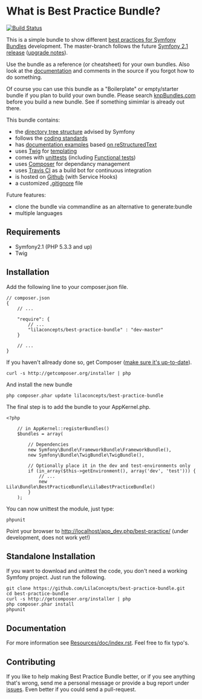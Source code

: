 What is Best Practice Bundle?
=============================

[![Build Status](https://secure.travis-ci.org/LilaConcepts/best-practice-bundle.png?branch=master)](http://travis-ci.org/LilaConcepts/best-practice-bundle)

This is a simple bundle to show different [best practices for Symfony Bundles](http://symfony.com/doc/current/cookbook/bundles/index.html)
development. The master-branch follows the future [Symfony 2.1 release](http://symfony.com/blog/towards-symfony-2-1-documentation) ([upgrade notes](https://github.com/symfony/symfony/blob/master/UPGRADE-2.1.md)).

Use the bundle as a reference (or cheatsheet) for your own bundles. Also look
at the [documentation](best-practice-bundle/blob/master/Resources/doc/index.rst) and comments in the source if you forgot how to do something.

Of course you can use this bundle as a "Boilerplate" or empty/starter bundle if
you plan to build your own bundle. Please search [knpBundles.com](http://knpbundles.com/) before you build a new bundle. See if something simimlar is already out there.

This bundle contains:
* the [directory tree structure](http://symfony.com/doc/current/cookbook/bundles/best_practices.html) advised by Symfony
* follows the [coding standards](http://symfony.com/doc/current/contributing/code/standards.html)
* has [documentation examples](best-practice-bundle/blob/master/Resources/doc/index.rst) based [on reStructuredText](http://symfony.com/doc/current/contributing/documentation/format.html)
* uses [Twig](http://twig.sensiolabs.org/) for [templating](http://symfony.com/doc/current/cookbook/templating/index.html)
* comes with [unittests](http://symfony.com/doc/current/book/testing.html) (including [Functional tests](http://symfony.com/doc/current/cookbook/testing/doctrine.html#functional-testing))
* uses [Composer](http://getcomposer.org/doc/) for dependancy management
* uses [Travis CI](http://about.travis-ci.org/docs/) as a build bot for continuous integration
* is hosted on [Github](https://github.com/) (with Service Hooks)
* a customized [.gitignore]((best-practice-bundle/blob/master/.gitignore)) file

Future features:
* clone the bundle via commandline as an alternative to generate:bundle
* multiple languages

Requirements
------------

* Symfony2.1 (PHP 5.3.3 and up)
* Twig

Installation
------------

Add the following line to your composer.json file.

    // composer.json
    {
        // ...

        "require": {
            // ...
            "lilaconcepts/best-practice-bundle" : "dev-master"
        }

        // ...
    }

If you haven't allready done so, get Composer ([make sure it's up-to-date](http://getcomposer.org/doc/03-cli.md#self-update)).

    curl -s http://getcomposer.org/installer | php

And install the new bundle

    php composer.phar update lilaconcepts/best-practice-bundle

The final step is to add the bundle to your AppKernel.php.

    <?php

        // in AppKernel::registerBundles()
        $bundles = array(

            // Dependencies
            new Symfony\Bundle\FrameworkBundle\FrameworkBundle(),
            new Symfony\Bundle\TwigBundle\TwigBundle(),

            // Optionally place it in the dev and test-environments only
            if (in_array($this->getEnvironment(), array('dev', 'test'))) {
                // ...
                new Lila\Bundle\BestPracticeBundle\LilaBestPracticeBundle()
            }
        );

You can now unittest the module, just type:

    phpunit

Point your browser to [http://localhost/app_dev.php/best-practice/](http://localhost/app_dev.php/best-practice/) (under development, does not work yet!)

Standalone Installation
-----------------------

If you want to download and unittest the code, you don't need a working Symfony project. Just run the following.

    git clone https://github.com/LilaConcepts/best-practice-bundle.git
    cd best-practice-bundle
    curl -s http://getcomposer.org/installer | php
    php composer.phar install
    phpunit

Documentation
-------------

For more information see [Resources/doc/index.rst](best-practice-bundle/blob/master/Resources/doc/index.rst).
Feel free to fix typo's.

Contributing
------------

If you like to help making Best Practice Bundle better, or if you see anything that's
wrong, send me a personal message or provide a bug report under [issues](best-practice-bundle/issues).
Even better if you could send a pull-request.

